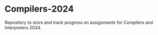 # Compilers-2024
Repository to store and track progress on assignments for Compilers and Interpreters 2024. 
